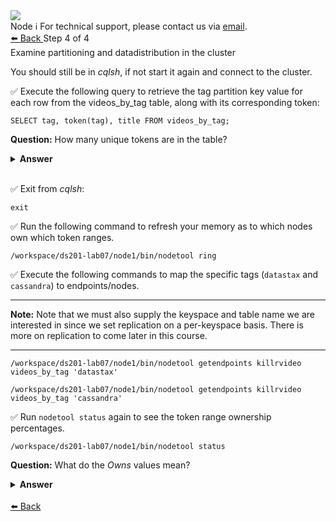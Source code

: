 <!-- TOP -->
<div class="top">
  <img class="scenario-academy-logo" src="https://datastax-academy.github.io/katapod-shared-assets/images/ds-academy-2023.svg" />
  <div class="scenario-title-section">
    <span class="scenario-title">Node</span>
    <span class="scenario-subtitle">ℹ️ For technical support, please contact us via <a href="mailto:academy@datastax.com">email</a>.</span>
  </div>
</div>

<!-- NAVIGATION -->
<div id="navigation-top" class="navigation-top">
 <a href='command:katapod.loadPage?[{"step":"step2"}]'
   class="btn btn-dark navigation-bottom-left">⬅️ Back
 </a>
<span class="step-count"> Step 4 of 4</span>
</div>

<!-- CONTENT -->

<div class="step-title">Examine partitioning and datadistribution in the cluster</div>

You should still be in *cqlsh*, if not start it again and connect to the cluster.

✅ Execute the following query to retrieve the tag partition key value for each row from the videos_by_tag table, along with its corresponding token:
```
SELECT tag, token(tag), title FROM videos_by_tag;
```
**Question:** How many unique tokens are in the table?

<details><summary><b>Answer</b></summary>
<p>
There are two unique tokens, one for each unique partition key.
</p>
</details>
<br>

✅ Exit from *cqlsh*:
```
exit
```

✅  Run the following command to refresh your memory as to which nodes own which token ranges.
```
/workspace/ds201-lab07/node1/bin/nodetool ring
```
✅  Execute the following commands to map the specific tags (`datastax` and `cassandra`) to endpoints/nodes.

---
**Note:** Note that we must also supply the keyspace and table name we are interested in since we set replication on a per-keyspace basis. There is more on replication to come later in this course.

---


```
/workspace/ds201-lab07/node1/bin/nodetool getendpoints killrvideo videos_by_tag 'datastax'

/workspace/ds201-lab07/node1/bin/nodetool getendpoints killrvideo videos_by_tag 'cassandra'
```

✅  Run `nodetool status` again to see the token range ownership percentages.
```
/workspace/ds201-lab07/node1/bin/nodetool status
```

**Question:** What do the *Owns* values mean?

<details><summary><b>Answer</b></summary>
<p>
The <i>Owns</i> fields are the percentage of tokens owned by each node in the cluster. The tokens may not be evenly distributed because there are such a small number. The *videos* table as 5 unique tokens and the *videos_by_tag* table has 2.
</p>
</details>
<br>

<!-- NAVIGATION -->
<div id="navigation-bottom" class="navigation-bottom">
  <a href='command:katapod.loadPage?[{"step":"step2"}]'
   class="btn btn-dark navigation-bottom-left">⬅️ Back
 </a>
</div>
